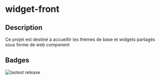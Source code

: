 # widget-front

## Description
Ce projet est destiné à accueillir les thèmes de base et widgets partagés sous forme de web component

## Badges
![lastest release](https://git.devops.etat-ge.ch/gitlab/ACCES_RESTREINT/3417_espace_numerique_usager/widget-front/-/badges/release.svg)

